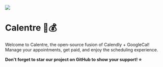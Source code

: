 <img src = "https://github.com/fiizzy/calentre/blob/main/doc/images/logo_2.png?raw=true"  > 

# Calentre 📅💰

Welcome to Calentre, the open-source fusion of Calendly + GoogleCal! Manage your appointments, get paid, and enjoy the scheduling experience.

**Don't forget to star our project on GitHub to show your support! ⭐️**
